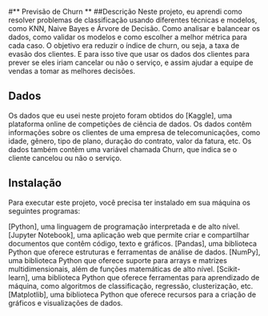 #** Previsão de Churn **
##Descrição
Neste projeto, eu aprendi como resolver problemas de classificação usando diferentes técnicas e modelos, como KNN, Naive Bayes e Árvore de Decisão. Como analisar e balancear os dados, como validar os modelos e como escolher a melhor métrica para cada caso. O objetivo era reduzir o índice de churn, ou seja, a taxa de evasão dos clientes. E para isso tive que usar os dados dos clientes para prever se eles iriam cancelar ou não o serviço, e assim ajudar a equipe de vendas a tomar as melhores decisões.

## **Dados**
Os dados que eu usei neste projeto foram obtidos do [Kaggle], uma plataforma online de competições de ciência de dados. Os dados contêm informações sobre os clientes de uma empresa de telecomunicações, como idade, gênero, tipo de plano, duração do contrato, valor da fatura, etc. Os dados também contêm uma variável chamada Churn, que indica se o cliente cancelou ou não o serviço.

## **Instalação**
Para executar este projeto, você precisa ter instalado em sua máquina os seguintes programas:

[Python], uma linguagem de programação interpretada e de alto nível.
[Jupyter Notebook], uma aplicação web que permite criar e compartilhar documentos que contêm código, texto e gráficos.
[Pandas], uma biblioteca Python que oferece estruturas e ferramentas de análise de dados.
[NumPy], uma biblioteca Python que oferece suporte para arrays e matrizes multidimensionais, além de funções matemáticas de alto nível.
[Scikit-learn], uma biblioteca Python que oferece ferramentas para aprendizado de máquina, como algoritmos de classificação, regressão, clusterização, etc.
[Matplotlib], uma biblioteca Python que oferece recursos para a criação de gráficos e visualizações de dados.
